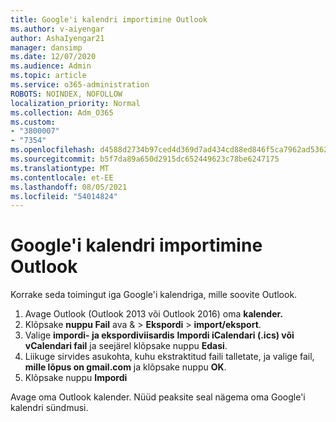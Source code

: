 ```yaml
---
title: Google'i kalendri importimine Outlook
ms.author: v-aiyengar
author: AshaIyengar21
manager: dansimp
ms.date: 12/07/2020
ms.audience: Admin
ms.topic: article
ms.service: o365-administration
ROBOTS: NOINDEX, NOFOLLOW
localization_priority: Normal
ms.collection: Adm_O365
ms.custom:
- "3800007"
- "7354"
ms.openlocfilehash: d4588d2734b97ced4d369d7ad434cd88ed846f5ca7962ad5362301fea7c54114
ms.sourcegitcommit: b5f7da89a650d2915dc652449623c78be6247175
ms.translationtype: MT
ms.contentlocale: et-EE
ms.lasthandoff: 08/05/2021
ms.locfileid: "54014824"
---
```

# <a name="import-your-google-calendar-to-outlook"></a>Google'i kalendri importimine Outlook

Korrake seda toimingut iga Google'i kalendriga, mille soovite Outlook.

1. Avage Outlook (Outlook 2013 või Outlook 2016) oma **kalender.**
1. Klõpsake **nuppu Fail** ava &  >  **Ekspordi**  >  **import/eksport**.
1. Valige **impordi- ja ekspordiviisardis** **Impordi iCalendari (.ics) või vCalendari fail** ja seejärel klõpsake nuppu **Edasi**.
1. Liikuge sirvides asukohta, kuhu ekstraktitud faili talletate, ja valige fail, **mille lõpus on gmail.com** ja klõpsake nuppu **OK**.
1. Klõpsake nuppu **Impordi**

Avage oma Outlook kalender. Nüüd peaksite seal nägema oma Google'i kalendri sündmusi.
